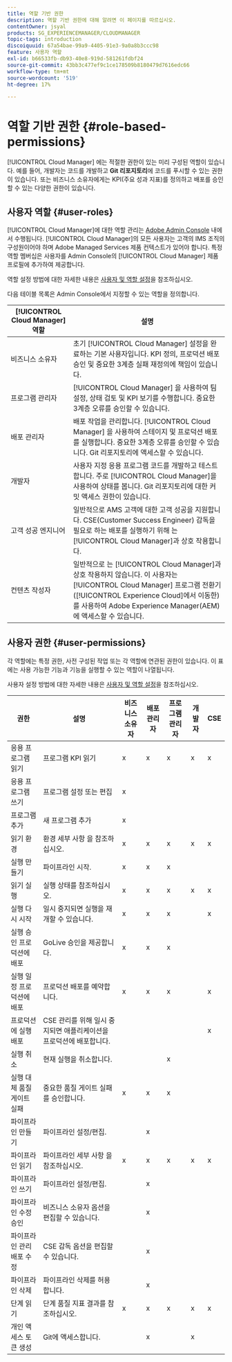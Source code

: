 ```yaml
---
title: 역할 기반 권한
description: 역할 기반 권한에 대해 알려면 이 페이지를 따르십시오.
contentOwner: jsyal
products: SG_EXPERIENCEMANAGER/CLOUDMANAGER
topic-tags: introduction
discoiquuid: 67a54bae-99a9-4405-91e3-9a0a8b3ccc98
feature: 사용자 역할
exl-id: b66533fb-db93-40e8-919d-581261fdbf24
source-git-commit: 43bb3c477ef9c1ce178509b8180479d7616edc66
workflow-type: tm+mt
source-wordcount: '519'
ht-degree: 17%

---
```


# 역할 기반 권한 {#role-based-permissions}

[!UICONTROL Cloud Manager] 에는 적절한 권한이 있는 미리 구성된 역할이 있습니다. 예를 들어, 개발자는 코드를 개발하고 **Git 리포지토리**&#x200B;에 코드를 푸시할 수 있는 권한이 있습니다. 또는 비즈니스 소유자에게는 KPI(주요 성과 지표)를 정의하고 배포를 승인할 수 있는 다양한 권한이 있습니다.

## 사용자 역할 {#user-roles}

[!UICONTROL Cloud Manager]에 대한 역할 관리는 [Adobe Admin Console](https://helpx.adobe.com/kr/enterprise/using/admin-console.html) 내에서 수행됩니다. [!UICONTROL Cloud Manager]의 모든 사용자는 고객의 IMS 조직의 구성원이어야 하며 Adobe Managed Services 제품 컨텍스트가 있어야 합니다. 특정 역할 멤버십은 사용자를 Admin Console의 [!UICONTROL Cloud Manager] 제품 프로필에 추가하여 제공합니다.

역할 설정 방법에 대한 자세한 내용은 [사용자 및 역할 설정](setting-up-users-and-roles.md)을 참조하십시오.

다음 테이블 목록은 Admin Console에서 지정할 수 있는 역할을 정의합니다.

| **[!UICONTROL Cloud Manager]역할** | **설명** |
|---|---|
| 비즈니스 소유자 | 초기 [!UICONTROL Cloud Manager] 설정을 완료하는 기본 사용자입니다. KPI 정의, 프로덕션 배포 승인 및 중요한 3계층 실패 재정의에 책임이 있습니다. |
| 프로그램 관리자 | [!UICONTROL Cloud Manager] 을 사용하여 팀 설정, 상태 검토 및 KPI 보기를 수행합니다. 중요한 3계층 오류를 승인할 수 있습니다. |
| 배포 관리자 | 배포 작업을 관리합니다. [!UICONTROL Cloud Manager] 을 사용하여 스테이지 및 프로덕션 배포를 실행합니다. 중요한 3계층 오류를 승인할 수 있습니다. Git 리포지토리에 액세스할 수 있습니다. |
| 개발자 | 사용자 지정 응용 프로그램 코드를 개발하고 테스트합니다. 주로 [!UICONTROL Cloud Manager]을 사용하여 상태를 봅니다. Git 리포지토리에 대한 커밋 액세스 권한이 있습니다. |
| 고객 성공 엔지니어 | 일반적으로 AMS 고객에 대한 고객 성공을 지원합니다. CSE(Customer Success Engineer) 감독을 필요로 하는 배포를 실행하기 위해 는 [!UICONTROL Cloud Manager]과 상호 작용합니다. |
| 컨텐츠 작성자 | 일반적으로 는 [!UICONTROL Cloud Manager]과 상호 작용하지 않습니다. 이 사용자는 [!UICONTROL Cloud Manager] 프로그램 전환기([!UICONTROL Experience Cloud]에서 이동한)를 사용하여 Adobe Experience Manager(AEM)에 액세스할 수 있습니다. |

## 사용자 권한 {#user-permissions}

각 역할에는 특정 권한, 사전 구성된 작업 또는 각 역할에 연관된 권한이 있습니다. 이 표에는 사용 가능한 기능과 기능을 실행할 수 있는 역할이 나열됩니다.

사용자 설정 방법에 대한 자세한 내용은 [사용자 및 역할 설정](setting-up-users-and-roles.md)을 참조하십시오.

| 권한 | 설명 | 비즈니스 소유자 | 배포 관리자 | 프로그램 관리자 | 개발자 | CSE |
|--- |--- |--- |--- |--- |--- |--- |
| 응용 프로그램 읽기 | 프로그램 KPI 읽기 | x | x | x | x | x |
| 응용 프로그램 쓰기 | 프로그램 설정 또는 편집 | x |  |  |  |  |
| 프로그램 추가 | 새 프로그램 추가 | x |  |  |  |  |
| 읽기 환경 | 환경 세부 사항 을 참조하십시오. | x | x | x | x | x |
| 실행 만들기 | 파이프라인 시작. | x | x | x |  |  |
| 읽기 실행 | 실행 상태를 참조하십시오. | x | x | x | x | x |
| 실행 다시 시작 | 일시 중지되면 실행을 재개할 수 있습니다. | x | x | x |  | x |
| 실행 승인 프로덕션에 배포 | GoLive 승인을 제공합니다. | x | x | x |  |  |
| 실행 일정 프로덕션에 배포 | 프로덕션 배포를 예약합니다. | x | x | x |  | x |
| 프로덕션에 실행 배포 | CSE 관리를 위해 일시 중지되면 애플리케이션을 프로덕션에 배포합니다. |  |  |  |  | x |
| 실행 취소 | 현재 실행을 취소합니다. |  |  | x |  |  |
| 실행 대체 품질 게이트 실패 | 중요한 품질 게이트 실패를 승인합니다. | x | x | x |  |  |
| 파이프라인 만들기 | 파이프라인 설정/편집. |  | x |  |  |  |
| 파이프라인 읽기 | 파이프라인 세부 사항 을 참조하십시오. | x | x | x | x | x |
| 파이프라인 쓰기 | 파이프라인 설정/편집. |  | x |  |  |  |
| 파이프라인 수정 승인 | 비즈니스 소유자 옵션을 편집할 수 있습니다. |  | x |  |  |  |
| 파이프라인 관리 배포 수정 | CSE 감독 옵션을 편집할 수 있습니다. |  | x |  |  |  |
| 파이프라인 삭제 | 파이프라인 삭제를 허용합니다. |  | x |  |  |  |
| 단계 읽기 | 단계 품질 지표 결과를 참조하십시오. | x | x | x | x | x |
| 개인 액세스 토큰 생성 | Git에 액세스합니다. |  | x |  | x |  |
